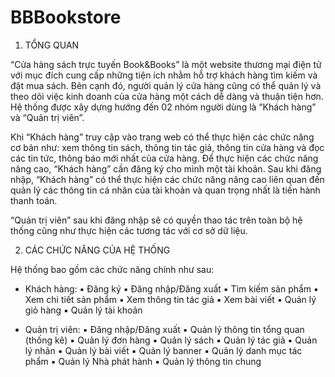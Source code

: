 # BBBookstore

1. TỔNG QUAN

“Cửa hàng sách trực tuyến Book&Books” là một website thương mại điện tử 
với mục đích cung cấp những tiện ích nhằm hỗ trợ khách hàng tìm kiếm và đặt mua 
sách. Bên cạnh đó, người quản lý cửa hàng cũng có thể quản lý và theo dõi việc kinh 
doanh của cửa hàng một cách dễ dàng và thuận tiện hơn. Hệ thống được xây dựng 
hướng đến 02 nhóm người dùng là “Khách hàng” và “Quản trị viên”.

Khi “Khách hàng” truy cập vào trang web có thể thực hiện các chức năng cơ 
bản như: xem thông tin sách, thông tin tác giả, thông tin cửa hàng và đọc các tin tức, 
thông báo mới nhất của cửa hàng. Để thực hiện các chức năng nâng cao, “Khách hàng”
cần đăng ký cho mình một tài khoản. Sau khi đăng nhập, “Khách hàng” có thể thực hiện
các chức năng nâng cao liên quan đến quản lý các thông tin cá nhân của tài khoản và 
quan trọng nhất là tiến hành thanh toán.

“Quản trị viên” sau khi đăng nhập sẽ có quyền thao tác trên toàn bộ hệ thống 
cũng như thực hiện các tương tác với cơ sở dữ liệu.

2. CÁC CHỨC NĂNG CỦA HỆ THỐNG

Hệ thống bao gồm các chức năng chính như sau:
- Khách hàng: 
▪ Đăng ký
▪ Đăng nhập/Đăng xuất
▪ Tìm kiếm sản phẩm
▪ Xem chi tiết sản phẩm
▪ Xem thông tin tác giả
▪ Xem bài viết
▪ Quản lý giỏ hàng
▪ Quản lý tài khoản

- Quản trị viên: 
▪ Đăng nhập/Đăng xuất
▪ Quản lý thông tin tổng quan (thống kê)
▪ Quản lý đơn hàng
▪ Quản lý sách
▪ Quản lý tác giả
▪ Quản lý nhãn
▪ Quản lý bài viết
▪ Quản lý banner
▪ Quản lý danh mục tác phẩm
▪ Quản lý Nhà phát hành
▪ Quản lý thông tin chung
